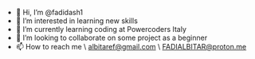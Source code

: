 - 👋 Hi, I’m @fadidash1
- 👀 I’m interested in learning new skills
- 🌱 I’m currently learning coding at Powercoders Italy
- 💞️ I’m looking to collaborate on some project as a beginner 
- 📫 How to reach me \ albitaref@gmail.com \ FADIALBITAR@proton.me

<!---
fadidash1/fadidash1 is a ✨ special ✨ repository because its `README.md` (this file) appears on your GitHub profile.
You can click the Preview link to take a look at your changes.
--->

